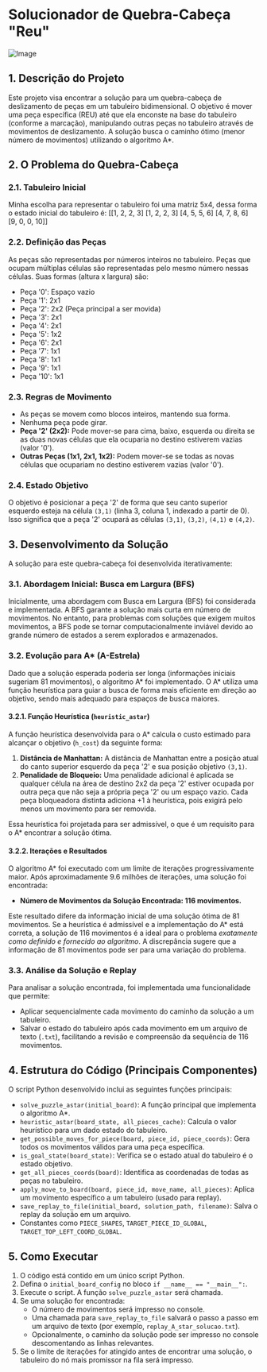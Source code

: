 # Solucionador de Quebra-Cabeça "Reu"

![Image](https://github.com/user-attachments/assets/1f466ed0-ce7b-4e23-aca2-f90360a32190)

## 1. Descrição do Projeto

Este projeto visa encontrar a solução para um quebra-cabeça de deslizamento de peças em um tabuleiro bidimensional. O objetivo é mover uma peça específica (REU) até que ela enconste na base do tabuleiro (conforme a marcação), manipulando outras peças no tabuleiro através de movimentos de deslizamento. A solução busca o caminho ótimo (menor número de movimentos) utilizando o algoritmo A*.

## 2. O Problema do Quebra-Cabeça

### 2.1. Tabuleiro Inicial

Minha escolha para representar o tabuleiro foi uma matriz 5x4, dessa forma o estado inicial do tabuleiro  é:
[[1, 2, 2, 3]
[1, 2, 2, 3]
[4, 5, 5, 6]
[4, 7, 8, 6]
[9, 0, 0, 10]]

### 2.2. Definição das Peças

As peças são representadas por números inteiros no tabuleiro. Peças que ocupam múltiplas células são representadas pelo mesmo número nessas células. Suas formas (altura x largura) são:

* Peça '0': Espaço vazio
* Peça '1': 2x1
* Peça '2': 2x2 (Peça principal a ser movida)
* Peça '3': 2x1
* Peça '4': 2x1
* Peça '5': 1x2
* Peça '6': 2x1
* Peça '7': 1x1
* Peça '8': 1x1
* Peça '9': 1x1
* Peça '10': 1x1

### 2.3. Regras de Movimento

* As peças se movem como blocos inteiros, mantendo sua forma.
* Nenhuma peça pode girar.
* **Peça '2' (2x2):** Pode mover-se para cima, baixo, esquerda ou direita se as duas novas células que ela ocuparia no destino estiverem vazias (valor '0').
* **Outras Peças (1x1, 2x1, 1x2):** Podem mover-se se todas as novas células que ocupariam no destino estiverem vazias (valor '0').

### 2.4. Estado Objetivo

O objetivo é posicionar a peça '2' de forma que seu canto superior esquerdo esteja na célula `(3,1)` (linha 3, coluna 1, indexado a partir de 0). Isso significa que a peça '2' ocupará as células `(3,1)`, `(3,2)`, `(4,1)` e `(4,2)`.

## 3. Desenvolvimento da Solução

A solução para este quebra-cabeça foi desenvolvida iterativamente:

### 3.1. Abordagem Inicial: Busca em Largura (BFS)

Inicialmente, uma abordagem com Busca em Largura (BFS) foi considerada e implementada. A BFS garante a solução mais curta em número de movimentos. No entanto, para problemas com soluções que exigem muitos movimentos, a BFS pode se tornar computacionalmente inviável devido ao grande número de estados a serem explorados e armazenados.

### 3.2. Evolução para A\* (A-Estrela)

Dado que a solução esperada poderia ser longa (informações iniciais sugeriam 81 movimentos), o algoritmo A\* foi implementado. O A\* utiliza uma função heurística para guiar a busca de forma mais eficiente em direção ao objetivo, sendo mais adequado para espaços de busca maiores.

#### 3.2.1. Função Heurística (`heuristic_astar`)

A função heurística desenvolvida para o A\* calcula o custo estimado para alcançar o objetivo (`h_cost`) da seguinte forma:

1.  **Distância de Manhattan:** A distância de Manhattan entre a posição atual do canto superior esquerdo da peça '2' e sua posição objetivo `(3,1)`.
2.  **Penalidade de Bloqueio:** Uma penalidade adicional é aplicada se qualquer célula na área de destino 2x2 da peça '2' estiver ocupada por outra peça que não seja a própria peça '2' ou um espaço vazio. Cada peça bloqueadora distinta adiciona +1 à heurística, pois exigirá pelo menos um movimento para ser removida.

Essa heurística foi projetada para ser admissível, o que é um requisito para o A\* encontrar a solução ótima.

#### 3.2.2. Iterações e Resultados

O algoritmo A\* foi executado com um limite de iterações progressivamente maior. Após aproximadamente 9.6 milhões de iterações, uma solução foi encontrada:

* **Número de Movimentos da Solução Encontrada: 116 movimentos.**

Este resultado difere da informação inicial de uma solução ótima de 81 movimentos. Se a heurística é admissível e a implementação do A\* está correta, a solução de 116 movimentos é a ideal para o problema *exatamente como definido e fornecido ao algoritmo*. A discrepância sugere que a informação de 81 movimentos pode ser para uma variação do problema.

### 3.3. Análise da Solução e Replay

Para analisar a solução encontrada, foi implementada uma funcionalidade que permite:
* Aplicar sequencialmente cada movimento do caminho da solução a um tabuleiro.
* Salvar o estado do tabuleiro após cada movimento em um arquivo de texto (`.txt`), facilitando a revisão e compreensão da sequência de 116 movimentos.

## 4. Estrutura do Código (Principais Componentes)

O script Python desenvolvido inclui as seguintes funções principais:

* `solve_puzzle_astar(initial_board)`: A função principal que implementa o algoritmo A\*.
* `heuristic_astar(board_state, all_pieces_cache)`: Calcula o valor heurístico para um dado estado do tabuleiro.
* `get_possible_moves_for_piece(board, piece_id, piece_coords)`: Gera todos os movimentos válidos para uma peça específica.
* `is_goal_state(board_state)`: Verifica se o estado atual do tabuleiro é o estado objetivo.
* `get_all_pieces_coords(board)`: Identifica as coordenadas de todas as peças no tabuleiro.
* `apply_move_to_board(board, piece_id, move_name, all_pieces)`: Aplica um movimento específico a um tabuleiro (usado para replay).
* `save_replay_to_file(initial_board, solution_path, filename)`: Salva o replay da solução em um arquivo.
* Constantes como `PIECE_SHAPES`, `TARGET_PIECE_ID_GLOBAL`, `TARGET_TOP_LEFT_COORD_GLOBAL`.

## 5. Como Executar

1.  O código está contido em um único script Python.
2.  Defina o `initial_board_config` no bloco `if __name__ == "__main__":`.
3.  Execute o script. A função `solve_puzzle_astar` será chamada.
4.  Se uma solução for encontrada:
    * O número de movimentos será impresso no console.
    * Uma chamada para `save_replay_to_file` salvará o passo a passo em um arquivo de texto (por exemplo, `replay_A_star_solucao.txt`).
    * Opcionalmente, o caminho da solução pode ser impresso no console descomentando as linhas relevantes.
5.  Se o limite de iterações for atingido antes de encontrar uma solução, o tabuleiro do nó mais promissor na fila será impresso.
